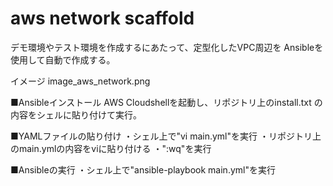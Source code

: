 # aws network scaffold

デモ環境やテスト環境を作成するにあたって、定型化したVPC周辺を
Ansibleを使用して自動で作成する。

イメージ
image_aws_network.png

■Ansibleインストール
AWS Cloudshellを起動し、リポジトリ上のinstall.txt の内容をシェルに貼り付けて実行。

■YAMLファイルの貼り付け
・シェル上で"vi main.yml"を実行
・リポジトリ上のmain.ymlの内容をviに貼り付ける
・":wq"を実行

■Ansibleの実行
・シェル上で"ansible-playbook main.yml"を実行
